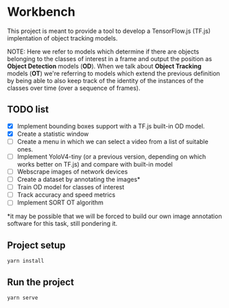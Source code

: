# Workbench

This project is meant to provide a tool to develop a TensorFlow.js (TF.js) implentation of object tracking models.

NOTE: Here we refer to models which determine if there are objects belonging to the classes of interest in a frame and output the position as **Object Detection** models (**OD**). When we talk about **Object Tracking** models (**OT**) we're referring to models which extend the previous definition by being able to also keep track of the identity of the instances of the classes over time (over a sequence of frames).

## TODO list
- [X] Implement bounding boxes support with a TF.js built-in OD model.
- [X] Create a statistic window
- [ ] Create a menu in which we can select a video from a list of suitable ones.
- [ ] Implement YoloV4-tiny (or a previous version, depending on which works better on TF.js) and compare with built-in model
- [ ] Webscrape images of network devices
- [ ] Create a dataset by annotating the images*
- [ ] Train OD model for classes of interest
- [ ] Track accuracy and speed metrics
- [ ] Implement SORT OT algorithm

*it may be possible that we will be forced to build our own image annotation software for this task, still pondering it.

## Project setup
```
yarn install
```

## Run the project
```
yarn serve
```
